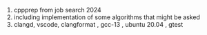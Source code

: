 1. cppprep from job search 2024
2. including implementation of some algorithms that might be asked
3. clangd, vscode, clangformat , gcc-13 , ubuntu 20.04 , gtest